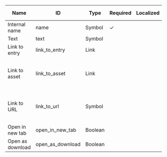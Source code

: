 | Name             | ID               | Type    | Required | Localized | Validations                                                                                                               | Help text                               |
| ---------------- | ---------------- | ------- | -------- | --------- | ------------------------------------------------------------------------------------------------------------------------- | --------------------------------------- |
| Internal name    | name             | Symbol  | ✓        |           |                                                                                                                           |                                         |
| Text             | text             | Symbol  |          |           |                                                                                                                           |                                         |
| Link to entry    | link_to_entry    | Link    |          |           | **Allowed content types:** `page`.                                                                                        |                                         |
| Link to asset    | link_to_asset    | Link    |          |           | **Allowed file types:** `image`, `audio`, `video`, `presentation`, `spreadsheet`, `pdfdocument`, `archive`.               | Used when no internal link is specified |
| Link to URL      | link_to_url      | Symbol  |          |           | **Regex:** "^(ftp&#124;http&#124;https):\\/\\/(\\w+:{0,1}\\w*@)?(\\S+)(:[0-9]+)?(\\/&#124;\\/([\\w#!:.?+=&%@!\\-/]))?$".  |                                         |
| Open in new tab  | open_in_new_tab  | Boolean |          |           |                                                                                                                           |                                         |
| Open as download | open_as_download | Boolean |          |           |                                                                                                                           |                                         |